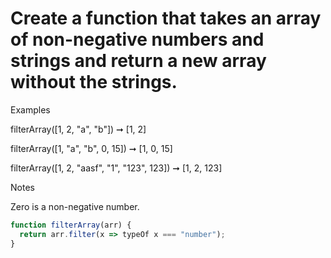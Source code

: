 # Create a function that takes an array of non-negative numbers and strings and return a new array without the strings.

Examples

filterArray([1, 2, "a", "b"]) ➞ [1, 2]

filterArray([1, "a", "b", 0, 15]) ➞ [1, 0, 15]

filterArray([1, 2, "aasf", "1", "123", 123]) ➞ [1, 2, 123]

Notes

Zero is a non-negative number.

```javascript
function filterArray(arr) {
  return arr.filter(x => typeOf x === "number");
}
```
